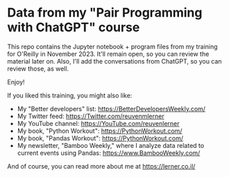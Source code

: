 # Data from my "Pair Programming with ChatGPT" course

This repo contains the Jupyter notebook + program files from my training for O'Reilly in November 2023.  It'll remain open, so you can review the material later on. Also, I'll add the conversations from ChatGPT, so you can review those, as well.

Enjoy!

If you liked this training, you might also like:

- My "Better developers" list: https://BetterDevelopersWeekly.com/
- My Twitter feed: https://Twitter.com/reuvenmlerner
- My YouTube channel: https://YouTube.com/reuvenlerner
- My book, "Python Workout": https://PythonWorkout.com/
- My book, "Pandas Workout": https://PythonWorkout.com/
- My newsletter, "Bamboo Weekly," where I analyze data related to current events using Pandas: https://www.BambooWeekly.com/

And of course, you can read more about me at https://lerner.co.il/
